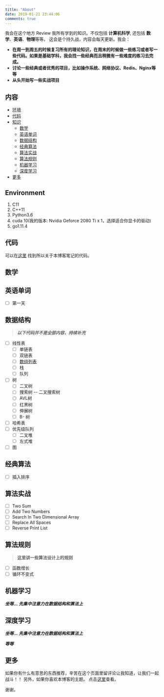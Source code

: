 ```yaml
---
title: "About"
date: 2019-01-21 23:44:06
comments: true
---
```


我会在这个地方 Review 我所有学到的知识。不仅包括 **计算机科学**, 还包括 **数学**、**英语**、**物理**等等。
这会是个持久战，内容会每天更新。我会：

+ **在周一到周五的时候复习所有的理论知识，在周末的时候做一些练习或者写一些代码。如果是基础学科，我会找一些经典而且稍微有一些难度的练习去完成。**
+ **讨论一些经典或者优秀的项目，比如操作系统、网络协议、Redis、Nginx等等**
+ **从头开始写一些实战项目**

## 内容
- [环境](#环境)
- [代码](#代码)
- [知识](#知识)
    - [数学](#数学)
    - [英语单词](#英语单词)
    - [数据结构](#数据结构)
    - [经典算法](#经典算法)
    - [算法实战](#算法实战)
    - [算法规则](#算法规则)
    - [机器学习](#机器学习)
    - [深度学习](#深度学习)
- [更多](#更多)

## Environment

1. C11
2. C++11
3. Python3.6
4. cuda 10(我的版本: Nvidia Geforce 2080 Ti x 1，选择适合你显卡的驱动)
5. go1.11.4

## 代码

可以在[这里](https://github.com/sherlockblaze/all_knowledge_review) 找到所以关于本博客笔记的代码。

## 数学

## 英语单词

- [ ] 第一天

## 数据结构

> ***以下代码并不是全部内容，持续补充***

- [ ] 线性表
    - [ ] 单链表
    - [ ] 双链表
    - [ ] [数组列表](https://sherlockblaze.com/2019/01/21/computer_science/data_structures/)
    - [ ] 栈
    - [ ] 队列
- [ ] 树
    - [ ] 二叉树
    - [ ] 搜索树 -- 二叉搜索树
    - [ ] AVL树
    - [ ] 红黑树
    - [ ] 伸展树
    - [ ] B- 树
- [ ] 哈希表
- [ ] 优先级队列
    - [ ] 二叉堆
    - [ ] 左式堆
- [ ] 图

## 经典算法

- [ ] 插入排序

## 算法实战

- [ ] Two Sum
- [ ] Add Two Numbers
- [ ] Search In Two Dimensional Array
- [ ] Replace All Spaces
- [ ] Reverse Print List

## 算法规则

> **这里讲一些算法设计上的规则**

- [ ] 函数增长
- [ ] 循环不变式

## 机器学习

***坐等... 先集中注意力在数据结构和算法上***

## 深度学习

***坐等... 先集中注意力在数据结构和算法上***

***等等***

## 更多

如果你有什么有意思的东西推荐，辛苦在这个页面里留评论让我知道，让我们一起战斗！！
另外，如果你喜欢本博客的主题。 点击[这里](https://github.com/sherlockblaze/hexo-theme-new_BeanTech_theme)查看。

谢谢。